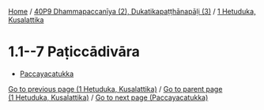 
[Home](/) / [40P9 Dhammapaccanīya (2), Dukatikapaṭṭhānapāḷi (3)](../../40P9.md) / [1 Hetuduka, Kusalattika](../1.md)

# 1.1--7 Paṭiccādivāra

* [Paccayacatukka](1.1--7/Paccayacatukka.md)

[Go to previous page (1 Hetuduka, Kusalattika)](../1.md) / [Go to parent page (1 Hetuduka, Kusalattika)](../1.md) / [Go to next page (Paccayacatukka)](1.1--7/Paccayacatukka.md)


